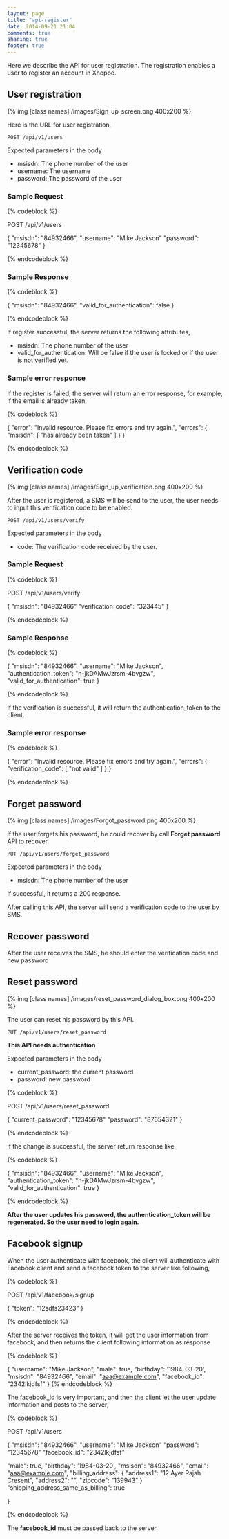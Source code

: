 ```yaml
---
layout: page
title: "api-register"
date: 2014-09-21 21:04
comments: true
sharing: true
footer: true
---
```


Here we describe the API for user registration. The registration enables a user to register an account in Xhoppe.

## User registration

{% img [class names] /images/Sign_up_screen.png 400x200 %}

Here is the URL for user registration,

`POST /api/v1/users`

Expected parameters in the body

- msisdn:  The phone number of the user
- username: The username
- password: The password of the user

### Sample Request

{% codeblock %}

POST /api/v1/users


{
  "msisdn": "84932466",
  "username": "Mike Jackson"
  "password": "12345678"
}

{% endcodeblock %}

### Sample Response
{% codeblock %}

{
  "msisdn": "84932466",
  "valid_for_authentication": false
}

{% endcodeblock %}

If register successful, the server returns the following attributes,

- msisdn: The phone number of the user
- valid_for_authentication: Will be false if the user is locked or if the user is not verified yet.

### Sample error response

If the register is failed, the server will return an error response, for example, if the email is already taken,

{% codeblock %}

{
  "error": "Invalid resource. Please fix errors and try again.",
  "errors": {
    "msisdn": [
      "has already been taken"
    ]
  }
}

{% endcodeblock %}

## Verification code

{% img [class names] /images/Sign_up_verification.png 400x200 %}

After the user is registered, a SMS will be send to the user, the user needs to input this verification code to be enabled.

`POST /api/v1/users/verify`

Expected parameters in the body

- code:  The verification code received by the user.

### Sample Request

{% codeblock %}

POST /api/v1/users/verify

{
  "msisdn": "84932466"
  "verification_code": "323445"
}

{% endcodeblock %}

### Sample Response
{% codeblock %}

{
  "msisdn": "84932466",
  "username": "Mike Jackson",
  "authentication_token": "h-jkDAMwJzrsm-4bvgzw",
  "valid_for_authentication": true
}

{% endcodeblock %}

If the verification is successful, it will return the authentication_token to the client.

### Sample error response

{% codeblock %}

{
  "error": "Invalid resource. Please fix errors and try again.",
  "errors": {
    "verification_code": [
      "not valid"
    ]
}
}

{% endcodeblock %}


## Forget password

{% img [class names] /images/Forgot_password.png 400x200 %}

If the user forgets his password, he could recover by call **Forget password** API to recover.


`PUT /api/v1/users/forget_password`

Expected parameters in the body

- msisdn:  The phone number of the user

If successful, it returns a 200 response.

After calling this API, the server will send a verification code to the user by SMS.

## Recover password

After the user receives the SMS, he should enter the verification code and new password

## Reset password

{% img [class names] /images/reset_password_dialog_box.png 400x200 %}

The user can reset his password by this API.

`PUT /api/v1/users/reset_password`

**This API needs authentication**

Expected parameters in the body
- current_password: the current password
- password: new password

{% codeblock %}

POST /api/v1/users/reset_password

{
  "current_password": "12345678"
  "password": "87654321"
}

{% endcodeblock %}

if the change is successful, the server return response like

{% codeblock %}

{
  "msisdn": "84932466",
  "username": "Mike Jackson",
  "authentication_token": "h-jkDAMwJzrsm-4bvgzw",
  "valid_for_authentication": true
}

{% endcodeblock %}

**After the user updates his password, the authentication_token will be regenerated. So the user need to login again.**


## Facebook signup

When the user authenticate with facebook, the client will authenticate with Facebook client and send a facebook token
to the server like following,

{% codeblock %}

POST /api/v1/facebook/signup

{
  "token": "12sdfs23423"
}

{% endcodeblock %}

After the server receives the token, it will get the user information from facebook, and then returns the client following
information as response


{% codeblock %}

{
  "username": "Mike Jackson",
  "male": true,
  "birthday": '1984-03-20',
  "msisdn": "84932466",
  "email": "aaa@example.com",
  "facebook_id": "2342lkjdfsf"
}
{% endcodeblock %}

The facebook_id is very important, and then the client let the user update information and posts to the server,

{% codeblock %}

POST /api/v1/users

{
  "msisdn": "84932466",
  "username": "Mike Jackson"
  "password": "12345678"
  "facebook_id": "2342lkjdfsf"

  "male": true,
  "birthday": '1984-03-20',
  "msisdn": "84932466",
  "email": "aaa@example.com",
  "billing_address": {
    "address1": "12 Ayer Rajah Cresent",
    "address2": "",
    "zipcode": "139943"
  }
  "shipping_address_same_as_billing": true

}

{% endcodeblock %}


The **facebook_id** must be passed back to the server.


